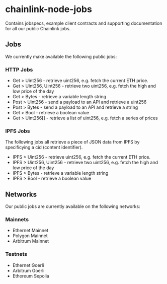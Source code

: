 # chainlink-node-jobs

Contains jobspecs, example client contracts and supporting documentation for all our public Chainlink jobs.

## Jobs
We currently make available the following public jobs:

### HTTP Jobs
* Get > Uint256 - retrieve uint256, e.g. fetch the current ETH price.
* Get > Uint256, Uint256 - retrieve two uint256, e.g. fetch the high and low price of the day
* Get > Bytes - retrieve a variable length string
* Post > Uint256 - send a payload to an API and retrieve a uint256
* Post > Bytes - send a payload to an API and retrieve a string
* Get > Bool - retrieve a boolean value
* Get > Uint256[] - retrieve a list of uint256, e.g. fetch a series of prices

### IPFS Jobs
The following jobs all retrieve a piece of JSON data from IPFS by specificying a cid (content identifier).
* IPFS > Uint256 - retrieve uint256, e.g. fetch the current ETH price.
* IPFS > Uint256, Uint256 - retrieve two uint256, e.g. fetch the high and low price of the day
* IPFS > Bytes - retrieve a variable length string
* IPFS > Bool - retrieve a boolean value

## Networks
Our public jobs are currently available on the following networks:

### Mainnets
* Ethernet Mainnet
* Polygon Mainnet
* Arbitrum Mainnet

### Testnets
* Ethernet Goerli
* Arbitrum Goerli
* Ethereum Sepolia

